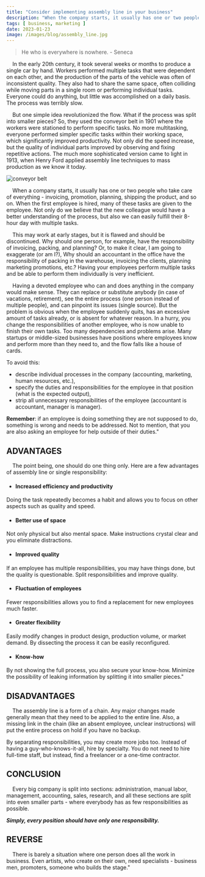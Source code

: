 ```yaml
---
title: "Consider implementing assembly line in your business"
description: "When the company starts, it usually has one or two people who take care of everything. Having the employees performing multiple tasks is inneficient."
tags: [ business, marketing ]
date: 2023-01-23
image: /images/blog/assembly_line.jpg
---
```


> He who is everywhere is nowhere. - Seneca

    In the early 20th century, it took several weeks or months to produce a single car by hand. Workers performed multiple tasks that were dependent on each other, and the production of the parts of the vehicle was often of inconsistent quality. They also had to share the same space, often colliding while moving parts in a single room or performing individual tasks. Everyone could do anything, but little was accomplished on a daily basis. The process was terribly slow.

    But one simple idea revolutionized the flow. What if the process was split into smaller pieces? So, they used the conveyor belt in 1901 where the workers were stationed to perform specific tasks. No more multitasking, everyone performed simpler specific tasks within their working space, which significantly improved productivity. Not only did the speed increase, but the quality of individual parts improved by observing and fixing repetitive actions. The much more sophisticated version came to light in 1913, when Henry Ford applied assembly line techniques to mass production as we know it today.

![conveyor belt](/images/blog/conveyor_belt.jpg)

    When a company starts, it usually has one or two people who take care of everything - invoicing, promotion, planning, shipping the product, and so on. When the first employee is hired, many of these tasks are given to the employee. Not only do we believe that the new colleague would have a better understanding of the process, but also we can easily fulfill their 8-hour day with multiple tasks.

    This may work at early stages, but it is flawed and should be discontinued. Why should one person, for example, have the responsibility of invoicing, packing, and planning? Or, to make it clear, I am going to exaggerate (or am I?), Why should an accountant in the office have the responsibility of packing in the warehouse, invoicing the clients, planning marketing promotions, etc.? Having your employees perform multiple tasks and be able to perform them individually is very inefficient.

    Having a devoted employee who can and does anything in the company would make sense. They can replace or substitute anybody (in case of vacations, retirement), see the entire process (one person instead of multiple people), and can pinpoint its issues (single source). But the problem is obvious when the employee suddenly quits, has an excessive amount of tasks already, or is absent for whatever reason. In a hurry, you change the responsibilities of another employee, who is now unable to finish their own tasks. Too many dependencies and problems arise. Many startups or middle-sized businesses have positions where employees know and perform more than they need to, and the flow falls like a house of cards.

To avoid this:

- describe individual processes in the company (accounting, marketing, human resources, etc.),
- specify the duties and responsibilities for the employee in that position (what is the expected output),
- strip all unnecessary responsibilities of the employee (accountant is accountant, manager is manager).

**Remember**: if an employee is doing something they are not supposed to do, something is wrong and needs to be addressed. Not to mention, that you are also asking an employee for help outside of their duties."

## ADVANTAGES 

    The point being, one should do one thing only. Here are a few advantages of assembly line or single responsibility:

- #### Increased efficiency and productivity

Doing the task repeatedly becomes a habit and allows you to focus on other aspects such as quality and speed.

- #### Better use of space

Not only physical but also mental space. Make instructions crystal clear and you eliminate distractions.

- #### Improved quality

If an employee has multiple responsibilities, you may have things done, but the quality is questionable. Split responsibilities and improve quality.

- #### Fluctuation of employees

Fewer responsibilities allows you to find a replacement for new employees much faster.

- #### Greater flexibility

Easily modify changes in product design, production volume, or market demand. By dissecting the process it can be easily reconfigured.

- #### Know-how

By not showing the full process, you also secure your know-how. Minimize the possibility of leaking information by splitting it into smaller pieces."

## DISADVANTAGES

    The assembly line is a form of a chain. Any major changes made generally mean that they need to be applied to the entire line. Also, a missing link in the chain (like an absent employee, unclear instructions) will put the entire process on hold if you have no backup.

By separating responsibilities, you may create more jobs too. Instead of having a guy-who-knows-it-all, hire by specialty. You do not need to hire full-time staff, but instead, find a freelancer or a one-time contractor.

## CONCLUSION

    Every big company is split into sections: administration, manual labor, management, accounting, sales, research, and all these sections are split into even smaller parts - where everybody has as few responsibilities as possible.

***Simply, every position should have only one responsibility.***

## REVERSE

    There is barely a situation where one person does all the work in business. Even artists, who create on their own, need specialists - business men, promoters, someone who builds the stage."
